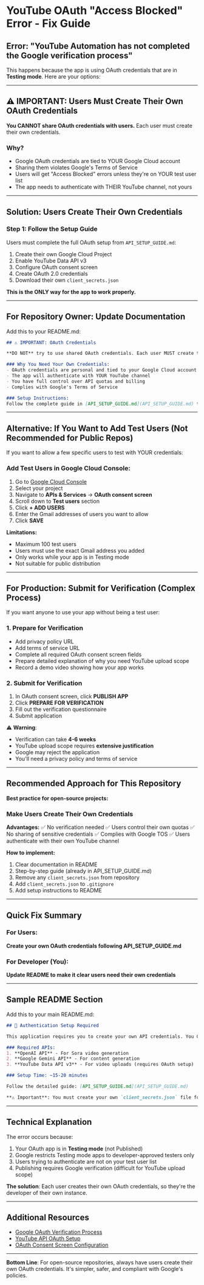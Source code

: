 # YouTube OAuth "Access Blocked" Error - Fix Guide

## Error: "YouTube Automation has not completed the Google verification process"

This happens because the app is using OAuth credentials that are in **Testing mode**. Here are your options:

---

## ⚠️ IMPORTANT: Users Must Create Their Own OAuth Credentials

**You CANNOT share OAuth credentials with users.** Each user must create their own credentials.

### Why?
- Google OAuth credentials are tied to YOUR Google Cloud account
- Sharing them violates Google's Terms of Service
- Users will get "Access Blocked" errors unless they're on YOUR test user list
- The app needs to authenticate with THEIR YouTube channel, not yours

---

## Solution: Users Create Their Own Credentials

### Step 1: Follow the Setup Guide

Users must complete the full OAuth setup from `API_SETUP_GUIDE.md`:

1. Create their own Google Cloud Project
2. Enable YouTube Data API v3
3. Configure OAuth consent screen
4. Create OAuth 2.0 credentials
5. Download their own `client_secrets.json`

**This is the ONLY way for the app to work properly.**

---

## For Repository Owner: Update Documentation

Add this to your README.md:

```markdown
## ⚠️ IMPORTANT: OAuth Credentials

**DO NOT** try to use shared OAuth credentials. Each user MUST create their own credentials.

### Why You Need Your Own Credentials:
- OAuth credentials are personal and tied to your Google Cloud account
- The app will authenticate with YOUR YouTube channel
- You have full control over API quotas and billing
- Complies with Google's Terms of Service

### Setup Instructions:
Follow the complete guide in [API_SETUP_GUIDE.md](API_SETUP_GUIDE.md) to create your own credentials.
```

---

## Alternative: If You Want to Add Test Users (Not Recommended for Public Repos)

If you want to allow a few specific users to test with YOUR credentials:

### Add Test Users in Google Cloud Console:

1. Go to [Google Cloud Console](https://console.cloud.google.com/)
2. Select your project
3. Navigate to **APIs & Services** → **OAuth consent screen**
4. Scroll down to **Test users** section
5. Click **+ ADD USERS**
6. Enter the Gmail addresses of users you want to allow
7. Click **SAVE**

**Limitations:**
- Maximum 100 test users
- Users must use the exact Gmail address you added
- Only works while your app is in Testing mode
- Not suitable for public distribution

---

## For Production: Submit for Verification (Complex Process)

If you want anyone to use your app without being a test user:

### 1. Prepare for Verification

- Add privacy policy URL
- Add terms of service URL
- Complete all required OAuth consent screen fields
- Prepare detailed explanation of why you need YouTube upload scope
- Record a demo video showing how your app works

### 2. Submit for Verification

1. In OAuth consent screen, click **PUBLISH APP**
2. Click **PREPARE FOR VERIFICATION**
3. Fill out the verification questionnaire
4. Submit application

⚠️ **Warning**: 
- Verification can take **4-6 weeks**
- YouTube upload scope requires **extensive justification**
- Google may reject the application
- You'll need a privacy policy and terms of service

---

## Recommended Approach for This Repository

**Best practice for open-source projects:**

### Make Users Create Their Own Credentials

**Advantages:**
✅ No verification needed
✅ Users control their own quotas
✅ No sharing of sensitive credentials
✅ Complies with Google TOS
✅ Users authenticate with their own YouTube channel

**How to implement:**

1. Clear documentation in README
2. Step-by-step guide (already in API_SETUP_GUIDE.md)
3. Remove any `client_secrets.json` from repository
4. Add `client_secrets.json` to `.gitignore`
5. Add setup instructions to README

---

## Quick Fix Summary

### For Users:
**Create your own OAuth credentials following API_SETUP_GUIDE.md**

### For Developer (You):
**Update README to make it clear users need their own credentials**

---

## Sample README Section

Add this to your main README.md:

```markdown
## 🔐 Authentication Setup Required

This application requires you to create your own API credentials. You CANNOT use shared credentials.

### Required APIs:
1. **OpenAI API** - For Sora video generation
2. **Google Gemini API** - For content generation  
3. **YouTube Data API v3** - For video uploads (requires OAuth setup)

### Setup Time: ~15-20 minutes

Follow the detailed guide: [API_SETUP_GUIDE.md](API_SETUP_GUIDE.md)

**⚠️ Important**: You must create your own `client_secrets.json` file for YouTube authentication. This cannot be shared between users.
```

---

## Technical Explanation

The error occurs because:

1. Your OAuth app is in **Testing mode** (not Published)
2. Google restricts Testing mode apps to developer-approved testers only
3. Users trying to authenticate are not on your test user list
4. Publishing requires Google verification (difficult for YouTube upload scope)

**The solution**: Each user creates their own OAuth credentials, so they're the developer of their own instance.

---

## Additional Resources

- [Google OAuth Verification Process](https://support.google.com/cloud/answer/9110914)
- [YouTube API OAuth Setup](https://developers.google.com/youtube/v3/guides/auth/server-side-web-apps)
- [OAuth Consent Screen Configuration](https://support.google.com/cloud/answer/10311615)

---

**Bottom Line**: For open-source repositories, always have users create their own OAuth credentials. It's simpler, safer, and compliant with Google's policies.

